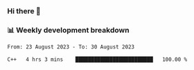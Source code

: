 ### Hi there 👋

### 📊 Weekly development breakdown
<!--START_SECTION:waka-->

```txt
From: 23 August 2023 - To: 30 August 2023

C++   4 hrs 3 mins    █████████████████████████   100.00 %
```

<!--END_SECTION:waka-->
